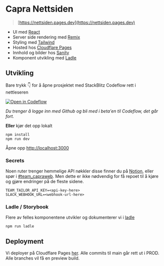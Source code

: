 # Capra Nettsiden

> [https://nettsiden.pages.dev](https://nettsiden.pages.dev)

- UI med [React](https://reactjs.org/)
- Server side rendering med [Remix](https://remix.run/)
- Styling med [Tailwind](https://tailwindcss.com/)
- Hosted hos [Cloudflare Pages](https://pages.cloudflare.com/)
- Innhold og bilder hos [Sanity](https://www.sanity.io/)
- Komponent utvikling med [Ladle](https://ladle.dev/)

## Utvikling

Bare trykk 👇 for å åpne prosjektet med StackBlitz Codeflow rett i nettleseren

[![Open in Codeflow](https://developer.stackblitz.com/img/open_in_codeflow.svg)](https:///pr.new/capraconsulting/nettsiden)

_Du trenger å logge inn med Github og bli med i beta'en til Codeflow, det går fort._

**Eller** kjør det opp lokalt

```
npm install
npm run dev
```

Åpne opp [http://localhost:3000](http://localhost:3000)

### Secrets

Noen ruter trenger hemmelige API nøkkler disse finner du på [Notion](https://www.notion.so/capra/Tokens-og-s-nn-9f9b4683fefc4a0886967739754109f8), eller spør i [#team_capraweb](https://capra.slack.com/archives/C01A1QLRKJM). Men dette er ikke nødvendig for få repoet til å kjøre og gjøre endringer på de fleste sidene.

```
TEAM_TAILOR_API_KEY=<api-key-here>
SLACK_WEBHOOK_URL=<webhook-url-here>
```

### Ladle / Storybook

Flere av felles komponentene utvikler og dokumenterer vi i [ladle](https://ladle.dev/)

```
npm run ladle
```

## Deployment

Vi deployer på Cloudflare Pages [her](https://dash.cloudflare.com/1df81eff3a3cb0e9662170a4b25ad52b/pages/view/nettsiden). Alle commits til main går rett ut i PROD. Alle branches vil få en preview build.
